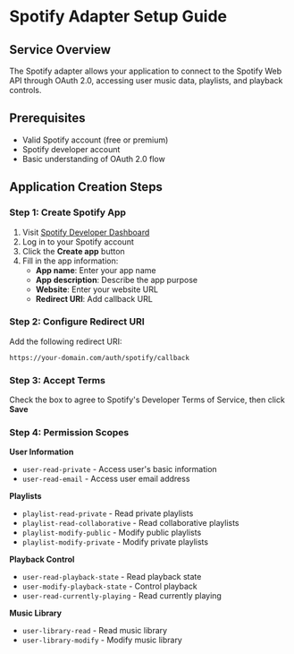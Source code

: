 # Spotify Adapter Setup Guide

## Service Overview
The Spotify adapter allows your application to connect to the Spotify Web API through OAuth 2.0, accessing user music data, playlists, and playback controls.

## Prerequisites
- Valid Spotify account (free or premium)
- Spotify developer account
- Basic understanding of OAuth 2.0 flow

## Application Creation Steps

### Step 1: Create Spotify App
1. Visit [Spotify Developer Dashboard](https://developer.spotify.com/dashboard/)
2. Log in to your Spotify account
3. Click the **Create app** button
4. Fill in the app information:
   - **App name**: Enter your app name
   - **App description**: Describe the app purpose
   - **Website**: Enter your website URL
   - **Redirect URI**: Add callback URL

### Step 2: Configure Redirect URI
Add the following redirect URI:
```
https://your-domain.com/auth/spotify/callback
```

### Step 3: Accept Terms
Check the box to agree to Spotify's Developer Terms of Service, then click **Save**

### Step 4: Permission Scopes

**User Information**
- `user-read-private` - Access user's basic information
- `user-read-email` - Access user email address

**Playlists**
- `playlist-read-private` - Read private playlists
- `playlist-read-collaborative` - Read collaborative playlists
- `playlist-modify-public` - Modify public playlists
- `playlist-modify-private` - Modify private playlists

**Playback Control**
- `user-read-playback-state` - Read playback state
- `user-modify-playback-state` - Control playback
- `user-read-currently-playing` - Read currently playing

**Music Library**
- `user-library-read` - Read music library
- `user-library-modify` - Modify music library

